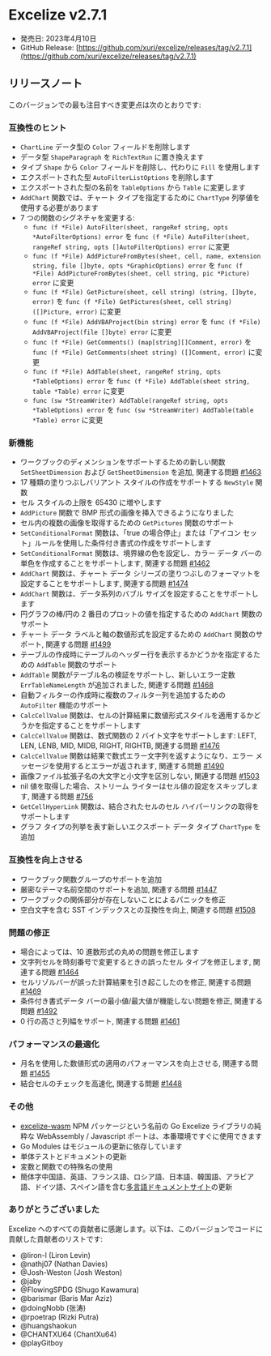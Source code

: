 # Excelize v2.7.1

* 発売日: 2023年4月10日
* GitHub Release: [https://github.com/xuri/excelize/releases/tag/v2.7.1](https://github.com/xuri/excelize/releases/tag/v2.7.1)

## リリースノート

このバージョンでの最も注目すべき変更点は次のとおりです:

### 互換性のヒント

* `ChartLine` データ型の `Color` フィールドを削除します
* データ型 `ShapeParagraph` を `RichTextRun` に置き換えます
* タイプ `Shape` から `Color` フィールドを削除し、代わりに `Fill` を使用します
* エクスポートされた型 `AutoFilterListOptions` を削除します
* エクスポートされた型の名前を `TableOptions` から `Table` に変更します
* `AddChart` 関数では、チャート タイプを指定するために `ChartType` 列挙値を使用する必要があります
* 7 つの関数のシグネチャを変更する:
  * `func (f *File) AutoFilter(sheet, rangeRef string, opts *AutoFilterOptions) error` を `func (f *File) AutoFilter(sheet, rangeRef string, opts []AutoFilterOptions) error` に変更
  * `func (f *File) AddPictureFromBytes(sheet, cell, name, extension string, file []byte, opts *GraphicOptions) error` を `func (f *File) AddPictureFromBytes(sheet, cell string, pic *Picture) error` に変更
  * `func (f *File) GetPicture(sheet, cell string) (string, []byte, error)` を `func (f *File) GetPictures(sheet, cell string) ([]Picture, error)` に変更
  * `func (f *File) AddVBAProject(bin string) error` を `func (f *File) AddVBAProject(file []byte) error` に変更
  * `func (f *File) GetComments() (map[string][]Comment, error)` を `func (f *File) GetComments(sheet string) ([]Comment, error)` に変更
  * `func (f *File) AddTable(sheet, rangeRef string, opts *TableOptions) error` を `func (f *File) AddTable(sheet string, table *Table) error` に変更
  * `func (sw *StreamWriter) AddTable(rangeRef string, opts *TableOptions) error` を `func (sw *StreamWriter) AddTable(table *Table) error` に変更

### 新機能

* ワークブックのディメンションをサポートするための新しい関数 `SetSheetDimension` および `GetSheetDimension` を追加, 関連する問題 [#1463](https://github.com/xuri/excelize/issues/1463)
* 17 種類の塗りつぶしバリアント スタイルの作成をサポートする `NewStyle` 関数
* セル スタイルの上限を 65430 に増やします
* `AddPicture` 関数で BMP 形式の画像を挿入できるようになりました
* セル内の複数の画像を取得するための `GetPictures` 関数のサポート
* `SetConditionalFormat` 関数は、「true の場合停止」または「アイコン セット」ルールを使用した条件付き書式の作成をサポートします
* `SetConditionalFormat` 関数は、境界線の色を設定し、カラー データ バーの単色を作成することをサポートします, 関連する問題 [#1462](https://github.com/xuri/excelize/issues/1462)
* `AddChart` 関数は、チャート データ シリーズの塗りつぶしのフォーマットを設定することをサポートします, 関連する問題 [#1474](https://github.com/xuri/excelize/issues/1474)
* `AddChart` 関数は、データ系列のバブル サイズを設定することをサポートします
* 円グラフの棒/円の 2 番目のプロットの値を指定するための `AddChart` 関数のサポート
* チャート データ ラベルと軸の数値形式を設定するための `AddChart` 関数のサポート, 関連する問題 [#1499](https://github.com/xuri/excelize/issues/1499)
* テーブルの作成時にテーブルのヘッダー行を表示するかどうかを指定するための `AddTable` 関数のサポート
* `AddTable` 関数がテーブル名の検証をサポートし、新しいエラー定数 `ErrTableNameLength` が追加されました, 関連する問題 [#1468](https://github.com/xuri/excelize/issues/1468)
* 自動フィルターの作成時に複数のフィルター列を追加するための `AutoFilter` 機能のサポート
* `CalcCellValue` 関数は、セルの計算結果に数値形式スタイルを適用するかどうかを指定することをサポートします
* `CalcCellValue` 関数は、数式関数の 2 バイト文字をサポートします: LEFT, LEN, LENB, MID, MIDB, RIGHT, RIGHTB, 関連する問題 [#1476](https://github.com/xuri/excelize/issues/1476)
* `CalcCellValue` 関数は結果で数式エラー文字列を返すようになり、エラー メッセージを使用するとエラーが返されます, 関連する問題 [#1490](https://github.com/xuri/excelize/issues/1490)
* 画像ファイル拡張子名の大文字と小文字を区別しない, 関連する問題 [#1503](https://github.com/xuri/excelize/issues/1503)
* nil 値を取得した場合、ストリーム ライターはセル値の設定をスキップします, 関連する問題 [#756](https://github.com/xuri/excelize/issues/756)
* `GetCellHyperLink` 関数は、結合されたセルのセル ハイパーリンクの取得をサポートします
* グラフ タイプの列挙を表す新しいエクスポート データ タイプ `ChartType` を追加

### 互換性を向上させる

* ワークブック関数グループのサポートを追加
* 厳密なテーマ名前空間のサポートを追加, 関連する問題 [#1447](https://github.com/xuri/excelize/issues/1447)
* ワークブックの関係部分が存在しないことによるパニックを修正
* 空白文字を含む SST インデックスとの互換性を向上, 関連する問題 [#1508](https://github.com/xuri/excelize/issues/1508)

### 問題の修正

* 場合によっては、10 進数形式の丸めの問題を修正します
* 文字列セルを時刻番号で変更するときの誤ったセル タイプを修正します, 関連する問題 [#1464](https://github.com/xuri/excelize/issues/1464)
* セルリゾルバーが誤った計算結果を引き起こしたのを修正, 関連する問題 [#1469](https://github.com/xuri/excelize/issues/1469)
* 条件付き書式データ バーの最小値/最大値が機能しない問題を修正, 関連する問題 [#1492](https://github.com/xuri/excelize/issues/1492)
* 0 行の高さと列幅をサポート, 関連する問題 [#1461](https://github.com/xuri/excelize/issues/1461)

### パフォーマンスの最適化

* 月名を使用した数値形式の適用のパフォーマンスを向上させる, 関連する問題 [#1455](https://github.com/xuri/excelize/issues/1455)
* 結合セルのチェックを高速化, 関連する問題 [#1448](https://github.com/xuri/excelize/issues/1448)

### その他

* [excelize-wasm](https://github.com/xuri/excelize-wasm) NPM パッケージという名前の Go Excelize ライブラリの純粋な WebAssembly / Javascript ポートは、本番環境ですぐに使用できます
* Go Modules はモジュールの更新に依存しています
* 単体テストとドキュメントの更新
* 変数と関数での特殊名の使用
* 簡体字中国語、英語、フランス語、ロシア語、日本語、韓国語、アラビア語、ドイツ語、スペイン語を含む[多言語ドキュメントサイト](https://xuri.me/excelize)の更新

### ありがとうございました

Excelize へのすべての貢献者に感謝します。以下は、このバージョンでコードに貢献した貢献者のリストです:

* @liron-l (Liron Levin)
* @nathj07 (Nathan Davies)
* @Josh-Weston (Josh Weston)
* @jaby
* @FlowingSPDG (Shugo Kawamura)
* @barismar (Baris Mar Aziz)
* @doingNobb (张涛)
* @rpoetrap (Rizki Putra)
* @huangshaokun
* @CHANTXU64 (ChantXu64)
* @playGitboy
